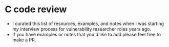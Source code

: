 # C code review
- I curated this list of resources, examples, and notes when I was starting my interview process for vulnerability researcher roles years ago.
- If you have examples or notes that you'd like to add please feel free to make a PR.
